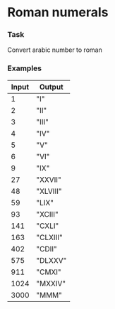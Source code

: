 # Roman numerals

### Task
Convert arabic number to roman

### Examples

  Input | Output
 -------|--------
   1    | "I"
   2    | "II"
   3    | "III"
   4    | "IV"
   5    | "V"
   6    | "VI"
   9    | "IX"
   27   | "XXVII"
   48   | "XLVIII"
   59   | "LIX"
   93   | "XCIII"
   141  | "CXLI"
   163  | "CLXIII"
   402  | "CDII"
   575  | "DLXXV"
   911  | "CMXI"
   1024 | "MXXIV"
   3000 | "MMM"
